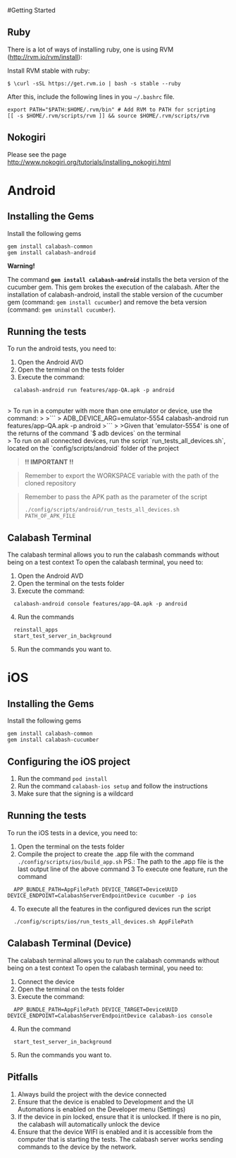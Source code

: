 #Getting Started 

## Ruby
  
  There is a lot of ways of installing ruby, one is using RVM (http://rvm.io/rvm/install):
  
  Install RVM stable with ruby: 
  ```
  $ \curl -sSL https://get.rvm.io | bash -s stable --ruby
  ```
  After this, include the following lines in you `~/.bashrc` file.
  ```
  export PATH="$PATH:$HOME/.rvm/bin" # Add RVM to PATH for scripting
  [[ -s $HOME/.rvm/scripts/rvm ]] && source $HOME/.rvm/scripts/rvm
  ```
  
## Nokogiri

  Please see the page http://www.nokogiri.org/tutorials/installing_nokogiri.html

# Android

## Installing the Gems

  Install the following gems

  ```
  gem install calabash-common
  gem install calabash-android
  ```

  **Warning!**
  
  The command **`gem install calabash-android`** installs the beta version of the cucumber gem.
  This gem brokes the execution of the calabash. After the installation of calabash-android, install the stable version of the cucumber gem (command: `gem install cucumber`) and remove the beta version (command: `gem uninstall cucumber`).

## Running the tests
  To run the android tests, you need to:
  
  1. Open the Android AVD
  2. Open the terminal on the tests folder
  3. Execute the command:
  ```
    calabash-android run features/app-QA.apk -p android
  ```
  
<br />
  > To run in a computer with more than one emulator or device, use the command:
  >
  >```
  >  ADB_DEVICE_ARG=emulator-5554 calabash-android run features/app-QA.apk -p android
  >```
  >
  >Given that 'emulator-5554' is one of the returns of the command `$ adb devices` on the terminal

<br />
  > To run on all connected devices, run the script `run_tests_all_devices.sh`, located on the `config/scripts/android` folder of the project

  > **!! IMPORTANT !!** 

  > Remember to export the WORKSPACE variable with the path of the cloned repository
  
  > Remember to pass the APK path as the parameter of the script
  > 
  > ```
  > ./config/scripts/android/run_tests_all_devices.sh PATH_OF_APK_FILE
  >```


## Calabash Terminal

The calabash terminal allows you to run the calabash commands without being on a test context
To open the calabash terminal, you need to:

  1. Open the Android AVD
  2. Open the terminal on the tests folder
  3. Execute the command:
  ```
    calabash-android console features/app-QA.apk -p android
  ```
  4. Run the commands
  ```
    reinstall_apps
    start_test_server_in_background
  ```
  5. Run the commands you want to.

# iOS

## Installing the Gems

  Install the following gems

  ```
  gem install calabash-common
  gem install calabash-cucumber
  ```
  
## Configuring the iOS project

  1. Run the command `pod install`
  2. Run the command `calabash-ios setup` and follow the instructions
  3. Make sure that the signing is a wildcard


## Running the tests
  To run the iOS tests in a device, you need to:
  
  1. Open the terminal on the tests folder
  2. Compile the project to create the .app file with the command `./config/scripts/ios/build_app.sh`
        PS.: The path to the .app file is the last output line of the above command
  3 To execute one feature, run the command
  ```
    APP_BUNDLE_PATH=AppFilePath DEVICE_TARGET=DeviceUUID DEVICE_ENDPOINT=CalabashServerEndpointDevice cucumber -p ios
  ```
  4. To execute all the features in the configured devices run the script
  ```
    ./config/scripts/ios/run_tests_all_devices.sh AppFilePath
  ```

## Calabash Terminal (Device)

The calabash terminal allows you to run the calabash commands without being on a test context
To open the calabash terminal, you need to:

  1. Connect the device
  2. Open the terminal on the tests folder
  3. Execute the command:
  ```
    APP_BUNDLE_PATH=AppFilePath DEVICE_TARGET=DeviceUUID DEVICE_ENDPOINT=CalabashServerEndpointDevice calabash-ios console
  ```
  4. Run the command
  ```
    start_test_server_in_background
  ```
  5. Run the commands you want to.

## Pitfalls

  1. Always build the project with the device connected
  2. Ensure that the device is enabled to Development and the UI Automations is enabled on the Developer menu (Settings)
  3. If the device in pin locked, ensure that it is unlocked. If there is no pin, the calabash will automatically unlock the device
  4. Ensure that the device WIFI is enabled and it is accessible from the computer that is starting the tests. The calabash server works sending commands to the device by the network.
